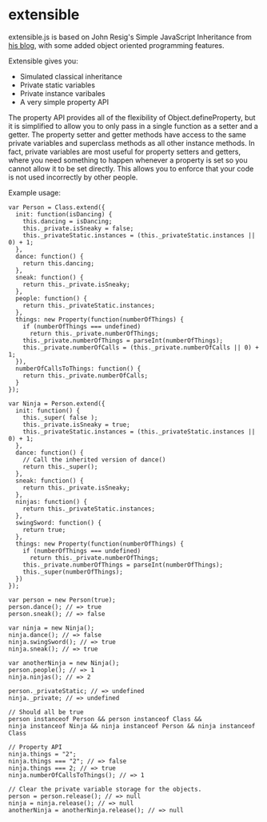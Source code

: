 extensible
==========

extensible.js is based on John Resig's Simple JavaScript Inheritance from [his blog](http://ejohn.org/blog/simple-javascript-inheritance/), with some added object oriented programming features.

Extensible gives you:

+ Simulated classical inheritance
+ Private static variables
+ Private instance varibales
+ A very simple property API
 
The property API provides all of the flexibility of Object.defineProperty, but it is simplified to allow you to only pass in a single function as a setter and a getter.  The property setter and getter methods have access to the same private variables and superclass methods as all other instance methods.  In fact, private variables are most useful for property setters and getters, where you need something to happen whenever a property is set so you cannot allow it to be set directly.  This allows you to enforce that your code is not used incorrectly by other people.

Example usage:
```
var Person = Class.extend({
  init: function(isDancing) {
    this.dancing = isDancing;
    this._private.isSneaky = false;
    this._privateStatic.instances = (this._privateStatic.instances || 0) + 1;
  },
  dance: function() {
    return this.dancing;
  },
  sneak: function() {
    return this._private.isSneaky;
  },
  people: function() {
    return this._privateStatic.instances;
  },
  things: new Property(function(numberOfThings) {
    if (numberOfThings === undefined)
      return this._private.numberOfThings;
    this._private.numberOfThings = parseInt(numberOfThings);
    this._private.numberOfCalls = (this._private.numberOfCalls || 0) + 1;
  }),
  numberOfCallsToThings: function() {
    return this._private.numberOfCalls;
  }
});
 
var Ninja = Person.extend({
  init: function() {
    this._super( false );
    this._private.isSneaky = true;
    this._privateStatic.instances = (this._privateStatic.instances || 0) + 1;
  },
  dance: function() {
    // Call the inherited version of dance()
    return this._super();
  },
  sneak: function() {
    return this._private.isSneaky;
  },
  ninjas: function() {
    return this._privateStatic.instances;
  },
  swingSword: function() {
    return true;
  },
  things: new Property(function(numberOfThings) {
    if (numberOfThings === undefined)
      return this._private.numberOfThings;
    this._private.numberOfThings = parseInt(numberOfThings);
    this._super(numberOfThings);
  })
});
 
var person = new Person(true);
person.dance(); // => true
person.sneak(); // => false
 
var ninja = new Ninja();
ninja.dance(); // => false
ninja.swingSword(); // => true
ninja.sneak(); // => true

var anotherNinja = new Ninja();
person.people(); // => 1
ninja.ninjas(); // => 2

person._privateStatic; // => undefined
ninja._private; // => undefined

// Should all be true 
person instanceof Person && person instanceof Class &&
ninja instanceof Ninja && ninja instanceof Person && ninja instanceof Class

// Property API
ninja.things = "2";
ninja.things === "2"; // => false
ninja.things === 2; // => true
ninja.numberOfCallsToThings(); // => 1

// Clear the private variable storage for the objects.
person = person.release(); // => null
ninja = ninja.release(); // => null
anotherNinja = anotherNinja.release(); // => null
```
